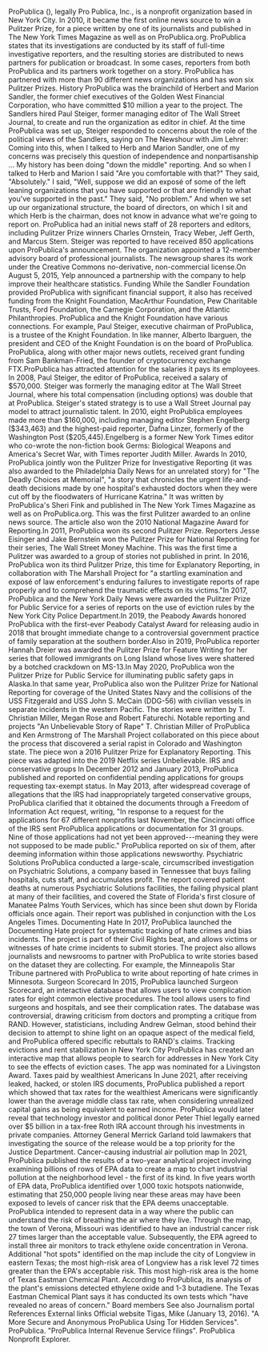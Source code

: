 ProPublica (), legally Pro Publica, Inc., is a nonprofit organization
based in New York City. In 2010, it became the first online news source
to win a Pulitzer Prize, for a piece written by one of its journalists
and published in The New York Times Magazine as well as on
ProPublica.org. ProPublica states that its investigations are conducted
by its staff of full-time investigative reporters, and the resulting
stories are distributed to news partners for publication or broadcast.
In some cases, reporters from both ProPublica and its partners work
together on a story. ProPublica has partnered with more than 90
different news organizations and has won six Pulitzer Prizes. History
ProPublica was the brainchild of Herbert and Marion Sandler, the former
chief executives of the Golden West Financial Corporation, who have
committed \$10 million a year to the project. The Sandlers hired Paul
Steiger, former managing editor of The Wall Street Journal, to create
and run the organization as editor in chief. At the time ProPublica was
set up, Steiger responded to concerns about the role of the political
views of the Sandlers, saying on The Newshour with Jim Lehrer: Coming
into this, when I talked to Herb and Marion Sandler, one of my concerns
was precisely this question of independence and nonpartisanship \... My
history has been doing \"down the middle\" reporting. And so when I
talked to Herb and Marion I said \"Are you comfortable with that?\" They
said, \"Absolutely.\" I said, \"Well, suppose we did an exposé of some
of the left leaning organizations that you have supported or that are
friendly to what you\'ve supported in the past.\" They said, \"No
problem.\" And when we set up our organizational structure, the board of
directors, on which I sit and which Herb is the chairman, does not know
in advance what we\'re going to report on. ProPublica had an initial
news staff of 28 reporters and editors, including Pulitzer Prize winners
Charles Ornstein, Tracy Weber, Jeff Gerth, and Marcus Stern. Steiger was
reported to have received 850 applications upon ProPublica\'s
announcement. The organization appointed a 12-member advisory board of
professional journalists. The newsgroup shares its work under the
Creative Commons no-derivative, non-commercial license.On August 5,
2015, Yelp announced a partnership with the company to help improve
their healthcare statistics. Funding While the Sandler Foundation
provided ProPublica with significant financial support, it also has
received funding from the Knight Foundation, MacArthur Foundation, Pew
Charitable Trusts, Ford Foundation, the Carnegie Corporation, and the
Atlantic Philanthropies. ProPublica and the Knight Foundation have
various connections. For example, Paul Steiger, executive chairman of
ProPublica, is a trustee of the Knight Foundation. In like manner,
Alberto Ibarguen, the president and CEO of the Knight Foundation is on
the board of ProPublica. ProPublica, along with other major news
outlets, received grant funding from Sam Bankman-Fried, the founder of
cryptocurrency exchange FTX.ProPublica has attracted attention for the
salaries it pays its employees. In 2008, Paul Steiger, the editor of
ProPublica, received a salary of \$570,000. Steiger was formerly the
managing editor at The Wall Street Journal, where his total compensation
(including options) was double that at ProPublica. Steiger\'s stated
strategy is to use a Wall Street Journal pay model to attract
journalistic talent. In 2010, eight ProPublica employees made more than
\$160,000, including managing editor Stephen Engelberg (\$343,463) and
the highest-paid reporter, Dafna Linzer, formerly of the Washington Post
(\$205,445).Engelberg is a former New York Times editor who co-wrote the
non-fiction book Germs: Biological Weapons and America\'s Secret War,
with Times reporter Judith Miller. Awards In 2010, ProPublica jointly
won the Pulitzer Prize for Investigative Reporting (it was also awarded
to the Philadelphia Daily News for an unrelated story) for \"The Deadly
Choices at Memorial\", \"a story that chronicles the urgent
life-and-death decisions made by one hospital\'s exhausted doctors when
they were cut off by the floodwaters of Hurricane Katrina.\" It was
written by ProPublica\'s Sheri Fink and published in The New York Times
Magazine as well as on ProPublica.org. This was the first Pulitzer
awarded to an online news source. The article also won the 2010 National
Magazine Award for Reporting.In 2011, ProPublica won its second Pulitzer
Prize. Reporters Jesse Eisinger and Jake Bernstein won the Pulitzer
Prize for National Reporting for their series, The Wall Street Money
Machine. This was the first time a Pulitzer was awarded to a group of
stories not published in print. In 2016, ProPublica won its third
Pulitzer Prize, this time for Explanatory Reporting, in collaboration
with The Marshall Project for \"a startling examination and exposé of
law enforcement\'s enduring failures to investigate reports of rape
properly and to comprehend the traumatic effects on its victims.\"In
2017, ProPublica and the New York Daily News were awarded the Pulitzer
Prize for Public Service for a series of reports on the use of eviction
rules by the New York City Police Department.In 2019, the Peabody Awards
honored ProPublica with the first-ever Peabody Catalyst Award for
releasing audio in 2018 that brought immediate change to a controversial
government practice of family separation at the southern border.Also in
2019, ProPublica reporter Hannah Dreier was awarded the Pulitzer Prize
for Feature Writing for her series that followed immigrants on Long
Island whose lives were shattered by a botched crackdown on MS-13.In May
2020, ProPublica won the Pulitzer Prize for Public Service for
illuminating public safety gaps in Alaska.In that same year, ProPublica
also won the Pulitzer Prize for National Reporting for coverage of the
United States Navy and the collisions of the USS Fitzgerald and USS John
S. McCain (DDG-56) with civilian vessels in separate incidents in the
western Pacific. The stories were written by T. Christian Miller, Megan
Rose and Robert Faturechi. Notable reporting and projects \"An
Unbelievable Story of Rape\" T. Christian Miller of ProPublica and Ken
Armstrong of The Marshall Project collaborated on this piece about the
process that discovered a serial rapist in Colorado and Washington
state. The piece won a 2016 Pulitzer Prize for Explanatory Reporting.
This piece was adapted into the 2019 Netflix series Unbelievable. IRS
and conservative groups In December 2012 and January 2013, ProPublica
published and reported on confidential pending applications for groups
requesting tax-exempt status. In May 2013, after widespread coverage of
allegations that the IRS had inappropriately targeted conservative
groups, ProPublica clarified that it obtained the documents through a
Freedom of Information Act request, writing, \"In response to a request
for the applications for 67 different nonprofits last November, the
Cincinnati office of the IRS sent ProPublica applications or
documentation for 31 groups. Nine of those applications had not yet been
approved---meaning they were not supposed to be made public.\"
ProPublica reported on six of them, after deeming information within
those applications newsworthy. Psychiatric Solutions ProPublica
conducted a large-scale, circumscribed investigation on Psychiatric
Solutions, a company based in Tennessee that buys failing hospitals,
cuts staff, and accumulates profit. The report covered patient deaths at
numerous Psychiatric Solutions facilities, the failing physical plant at
many of their facilities, and covered the State of Florida\'s first
closure of Manatee Palms Youth Services, which has since been shut down
by Florida officials once again. Their report was published in
conjunction with the Los Angeles Times. Documenting Hate In 2017,
ProPublica launched the Documenting Hate project for systematic tracking
of hate crimes and bias incidents. The project is part of their Civil
Rights beat, and allows victims or witnesses of hate crime incidents to
submit stories. The project also allows journalists and newsrooms to
partner with ProPublica to write stories based on the dataset they are
collecting. For example, the Minneapolis Star Tribune partnered with
ProPublica to write about reporting of hate crimes in Minnesota. Surgeon
Scorecard In 2015, ProPublica launched Surgeon Scorecard, an interactive
database that allows users to view complication rates for eight common
elective procedures. The tool allows users to find surgeons and
hospitals, and see their complication rates. The database was
controversial, drawing criticism from doctors and prompting a critique
from RAND. However, statisticians, including Andrew Gelman, stood behind
their decision to attempt to shine light on an opaque aspect of the
medical field, and ProPublica offered specific rebuttals to RAND\'s
claims. Tracking evictions and rent stabilization in New York City
ProPublica has created an interactive map that allows people to search
for addresses in New York City to see the effects of eviction cases. The
app was nominated for a Livingston Award. Taxes paid by wealthiest
Americans In June 2021, after receiving leaked, hacked, or stolen IRS
documents, ProPublica published a report which showed that tax rates for
the wealthiest Americans were significantly lower than the average
middle class tax rate, when considering unrealized capital gains as
being equivalent to earned income. ProPublica would later reveal that
technology investor and political donor Peter Thiel legally earned over
\$5 billion in a tax-free Roth IRA account through his investments in
private companies. Attorney General Merrick Garland told lawmakers that
investigating the source of the release would be a top priority for the
Justice Department. Cancer-causing industrial air pollution map In 2021,
ProPublica published the results of a two-year analytical project
involving examining billions of rows of EPA data to create a map to
chart industrial pollution at the neighborhood level - the first of its
kind. In five years worth of EPA data, ProPublica identified over 1,000
toxic hotspots nationwide, estimating that 250,000 people living near
these areas may have been exposed to levels of cancer risk that the EPA
deems unacceptable. ProPublica intended to represent data in a way where
the public can understand the risk of breathing the air where they live.
Through the map, the town of Verona, Missouri was identified to have an
industrial cancer risk 27 times larger than the acceptable value.
Subsequently, the EPA agreed to install three air monitors to track
ethylene oxide concentration in Verona. Additional \"hot spots\"
identified on the map include the city of Longview in eastern Texas; the
most high-risk area of Longview has a risk level 72 times greater than
the EPA's acceptable risk. This most high-risk area is the home of Texas
Eastman Chemical Plant. According to ProPublica, its analysis of the
plant\'s emissions detected ethylene oxide and 1-3 butadiene. The Texas
Eastman Chemical Plant says it has conducted its own tests which \"have
revealed no areas of concern.\" Board members See also Journalism portal
References External links Official website Tigas, Mike (January 13,
2016). \"A More Secure and Anonymous ProPublica Using Tor Hidden
Services\". ProPublica. \"ProPublica Internal Revenue Service filings\".
ProPublica Nonprofit Explorer.
